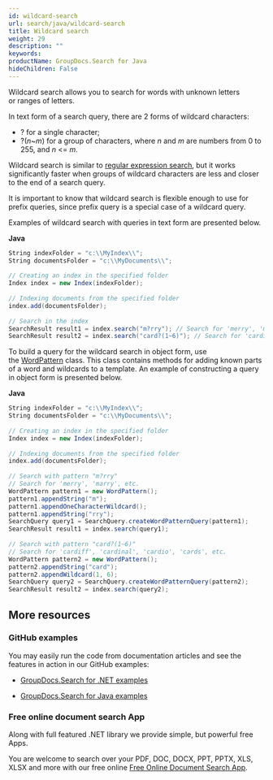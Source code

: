 ```yaml
---
id: wildcard-search
url: search/java/wildcard-search
title: Wildcard search
weight: 29
description: ""
keywords: 
productName: GroupDocs.Search for Java
hideChildren: False
---
```

Wildcard search allows you to search for words with unknown letters or ranges of letters.

In text form of a search query, there are 2 forms of wildcard characters:

*   ? for a single character;
*   ?(*n*~*m*) for a group of characters, where *n* and *m* are numbers from 0 to 255, and *n* <= *m*.

Wildcard search is similar to [regular expression search](Regular%2Bexpression%2Bsearch.html), but it works significantly faster when groups of wildcard characters are less and closer to the end of a search query.

It is important to know that wildcard search is flexible enough to use for prefix queries, since prefix query is a special case of a wildcard query.

Examples of wildcard search with queries in text form are presented below.

**Java**

```csharp
String indexFolder = "c:\\MyIndex\\";
String documentsFolder = "c:\\MyDocuments\\";
 
// Creating an index in the specified folder
Index index = new Index(indexFolder);
 
// Indexing documents from the specified folder
index.add(documentsFolder);
 
// Search in the index
SearchResult result1 = index.search("m?rry"); // Search for 'merry', 'marry', etc.
SearchResult result2 = index.search("card?(1~6)"); // Search for 'cardiff', 'cardinal', 'cardio', 'cards', etc.
```

To build a query for the wildcard search in object form, use the [WordPattern](https://apireference.groupdocs.com/search/java/com.groupdocs.search.common/WordPattern) class. This class contains methods for adding known parts of a word and wildcards to a template. An example of constructing a query in object form is presented below.

**Java**

```csharp
String indexFolder = "c:\\MyIndex\\";
String documentsFolder = "c:\\MyDocuments\\";
 
// Creating an index in the specified folder
Index index = new Index(indexFolder);
 
// Indexing documents from the specified folder
index.add(documentsFolder);
 
// Search with pattern "m?rry"
// Search for 'merry', 'marry', etc.
WordPattern pattern1 = new WordPattern();
pattern1.appendString("m");
pattern1.appendOneCharacterWildcard();
pattern1.appendString("rry");
SearchQuery query1 = SearchQuery.createWordPatternQuery(pattern1);
SearchResult result1 = index.search(query1);
 
// Search with pattern "card?(1~6)"
// Search for 'cardiff', 'cardinal', 'cardio', 'cards', etc.
WordPattern pattern2 = new WordPattern();
pattern2.appendString("card");
pattern2.appendWildcard(1, 6);
SearchQuery query2 = SearchQuery.createWordPatternQuery(pattern2);
SearchResult result2 = index.search(query2);
```

## More resources

### GitHub examples

You may easily run the code from documentation articles and see the features in action in our GitHub examples:

*   [GroupDocs.Search for .NET examples](https://github.com/groupdocs-search/GroupDocs.Search-for-.NET)
    
*   [GroupDocs.Search for Java examples](https://github.com/groupdocs-search/GroupDocs.Search-for-Java)
    

### Free online document search App

Along with full featured .NET library we provide simple, but powerful free Apps.

You are welcome to search over your PDF, DOC, DOCX, PPT, PPTX, XLS, XLSX and more with our free online [Free Online Document Search App](https://products.groupdocs.app/search).
